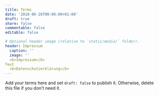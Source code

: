 ```yaml
---
title: Terms
date: '2018-06-28T00:00:00+01:00'
draft: true
share: false
commentable: false
editable: false

# Optional header image (relative to `static/media/` folder).
header: Impressum
  caption: ''
  image: ''
  <b>Impressum</b>
Text
  <b>Datenschutzerklärung</b>
---
```


Add your terms here and set `draft: false` to publish it. Otherwise, delete this file if you don't need it.
